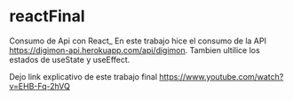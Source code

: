 # reactFinal

Consumo de Api con React_
En este trabajo hice el consumo de la API https://digimon-api.herokuapp.com/api/digimon. Tambien ultilice los estados de useState y useEffect.

Dejo link explicativo de este trabajo final https://www.youtube.com/watch?v=EHB-Fq-2hVQ
